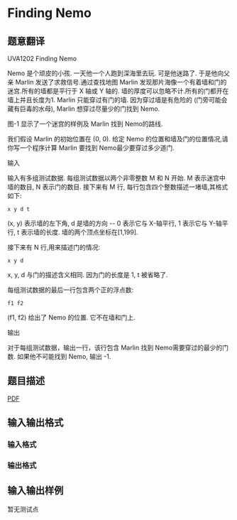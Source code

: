 # Finding Nemo

## 题意翻译

UVA1202 Finding Nemo

Nemo 是个顽皮的小孩. 一天他一个人跑到深海里去玩. 可是他迷路了. 于是他向父亲 Marlin 发送了求救信号.通过查找地图 Marlin 发现那片海像一个有着墙和门的迷宫.所有的墙都是平行于 X 轴或 Y 轴的. 墙的厚度可以忽略不计.所有的门都开在墙上并且长度为1. Marlin 只能穿过有门的墙. 因为穿过墙是有危险的 (门旁可能会藏有巨毒的水母), Marlin 想穿过尽量少的门找到 Nemo.

图-1 显示了一个迷宫的样例及 Marlin 找到 Nemo的路线.

我们假设 Marlin 的初始位置在 (0, 0). 给定 Nemo 的位置和墙及门的位置情况,请你写一个程序计算 Marlin 要找到 Nemo最少要穿过多少道门.

输入

输入有多组测试数据. 每组测试数据以两个非零整数 M 和 N 开始. M 表示迷宫中墙的数目, N 表示门的数目. 接下来有 M 行, 每行包含四个整数描述一堵墙,其格式如下:

`x y d t`

(x, y) 表示墙的左下角, d 是墙的方向 -- 0 表示它与 X-轴平行, 1 表示它与 Y-轴平行, t 表示墙的长度. 墙的两个顶点坐标在[1,199].

接下来有 N 行,用来描述门的情况:

`x y d`

x, y, d 与门的描述含义相同. 因为门的长度是 1, t 被省略了.

每组测试数据的最后一行包含两个正的浮点数:

`f1 f2 `

(f1, f2) 给出了 Nemo 的位置. 它不在墙和门上.

输出

对于每组测试数据，输出一行，该行包含 Marlin 找到 Nemo需要穿过的最少的门数. 如果他不可能找到 Nemo, 输出 -1.

## 题目描述

[problemUrl]: https://uva.onlinejudge.org/index.php?option=com_onlinejudge&Itemid=8&category=247&page=show_problem&problem=3643

[PDF](https://uva.onlinejudge.org/external/12/p1202.pdf)

## 输入输出格式

### 输入格式

### 输出格式

## 输入输出样例

暂无测试点

